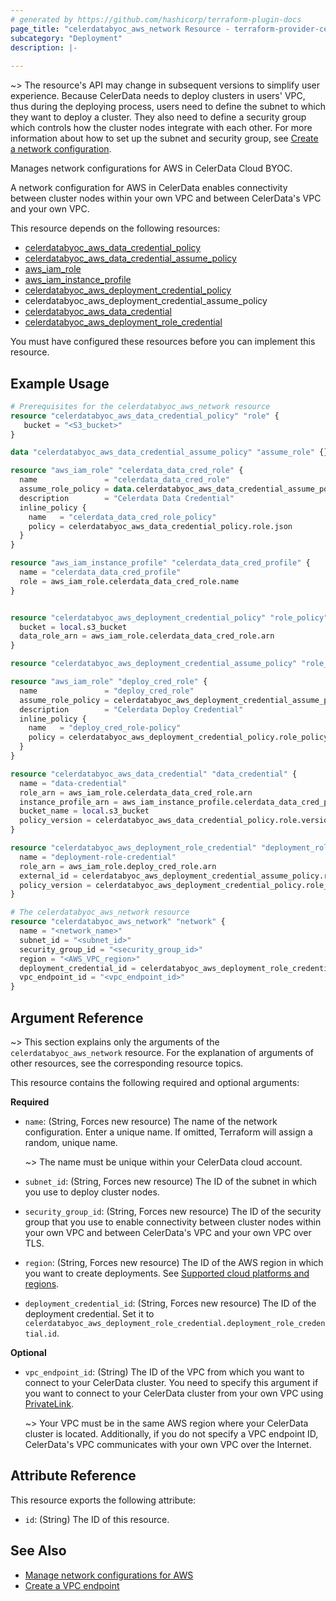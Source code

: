 ```yaml
---
# generated by https://github.com/hashicorp/terraform-plugin-docs
page_title: "celerdatabyoc_aws_network Resource - terraform-provider-celerdatabyoc"
subcategory: "Deployment"
description: |-
  
---
```


~> The resource's API may change in subsequent versions to simplify user experience.
Because CelerData needs to deploy clusters in users' VPC, thus during the deploying process, users need to define the subnet to which they want to deploy a cluster. They also need to define a security group which controls how the cluster nodes integrate with each other. For more information about how to set up the subnet and security group, see [Create a network configuration](https://docs.celerdata.com/byoc/main/cloud_settings/aws_cloud_settings/manage_aws_network_configurations#create-a-network-configuration).

Manages network configurations for AWS in CelerData Cloud BYOC.

A network configuration for AWS in CelerData enables connectivity between cluster nodes within your own VPC and between CelerData's VPC and your own VPC.

This resource depends on the following resources:

- [celerdatabyoc_aws_data_credential_policy](../resources/aws_data_credential_policy.md)
- [celerdatabyoc_aws_data_credential_assume_policy](../resources/aws_deployment_credential_assume_policy.md)
- [aws_iam_role](https://registry.terraform.io/providers/hashicorp/aws/latest/docs/resources/iam_role)
- [aws_iam_instance_profile](https://registry.terraform.io/providers/hashicorp/aws/latest/docs/resources/iam_instance_profile)
- [celerdatabyoc_aws_deployment_credential_policy](../resources/aws_deployment_credential_policy.md)
- celerdatabyoc_aws_deployment_credential_assume_policy
- [celerdatabyoc_aws_data_credential](../resources/aws_data_credential.md)
- [celerdatabyoc_aws_deployment_role_credential](../resources/aws_deployment_role_credential.md)

You must have configured these resources before you can implement this resource.

## Example Usage

```terraform
# Prerequisites for the celerdatabyoc_aws_network resource
resource "celerdatabyoc_aws_data_credential_policy" "role" {
   bucket = "<S3_bucket>"
}

data "celerdatabyoc_aws_data_credential_assume_policy" "assume_role" {}

resource "aws_iam_role" "celerdata_data_cred_role" {
  name               = "celerdata_data_cred_role"
  assume_role_policy = data.celerdatabyoc_aws_data_credential_assume_policy.assume_role.json
  description        = "Celerdata Data Credential"
  inline_policy {
    name   = "celerdata_data_cred_role_policy"
    policy = celerdatabyoc_aws_data_credential_policy.role.json
  }
}

resource "aws_iam_instance_profile" "celerdata_data_cred_profile" {
  name = "celerdata_data_cred_profile"
  role = aws_iam_role.celerdata_data_cred_role.name
}


resource "celerdatabyoc_aws_deployment_credential_policy" "role_policy" {
  bucket = local.s3_bucket
  data_role_arn = aws_iam_role.celerdata_data_cred_role.arn 
}

resource "celerdatabyoc_aws_deployment_credential_assume_policy" "role_policy" {}

resource "aws_iam_role" "deploy_cred_role" {
  name               = "deploy_cred_role"
  assume_role_policy = celerdatabyoc_aws_deployment_credential_assume_policy.role_policy.json
  description        = "Celerdata Deploy Credential"
  inline_policy {
    name   = "deploy_cred_role-policy"
    policy = celerdatabyoc_aws_deployment_credential_policy.role_policy.json 
  }
}

resource "celerdatabyoc_aws_data_credential" "data_credential" {
  name = "data-credential"
  role_arn = aws_iam_role.celerdata_data_cred_role.arn 
  instance_profile_arn = aws_iam_instance_profile.celerdata_data_cred_profile.arn
  bucket_name = local.s3_bucket
  policy_version = celerdatabyoc_aws_data_credential_policy.role.version
}

resource "celerdatabyoc_aws_deployment_role_credential" "deployment_role_credential" {
  name = "deployment-role-credential"
  role_arn = aws_iam_role.deploy_cred_role.arn
  external_id = celerdatabyoc_aws_deployment_credential_assume_policy.role_policy.external_id 
  policy_version = celerdatabyoc_aws_deployment_credential_policy.role_policy.version 
}

# The celerdatabyoc_aws_network resource
resource "celerdatabyoc_aws_network" "network" {
  name = "<network_name>"
  subnet_id = "<subnet_id>"
  security_group_id = "<security_group_id>"
  region = "<AWS_VPC_region>"
  deployment_credential_id = celerdatabyoc_aws_deployment_role_credential.deployment_role_credential.id
  vpc_endpoint_id = "<vpc_endpoint_id>"
}
```

## Argument Reference

~> This section explains only the arguments of the `celerdatabyoc_aws_network` resource. For the explanation of arguments of other resources, see the corresponding resource topics.

This resource contains the following required and optional arguments:

**Required**

- `name`: (String, Forces new resource) The name of the network configuration. Enter a unique name. If omitted, Terraform will assign a random, unique name.

  ~> The name must be unique within your CelerData cloud account.

- `subnet_id`: (String, Forces new resource) The ID of the subnet in which you use to deploy cluster nodes.

- `security_group_id`: (String, Forces new resource) The ID of the security group that you use to enable connectivity between cluster nodes within your own VPC and between CelerData's VPC and your own VPC over TLS.

- `region`: (String, Forces new resource) The ID of the AWS region in which you want to create deployments. See [Supported cloud platforms and regions](https://docs.celerdata.com/byoc/main/get_started/cloud_platforms_and_regions).

- `deployment_credential_id`: (String, Forces new resource) The ID of the deployment credential. Set it to `celerdatabyoc_aws_deployment_role_credential.deployment_role_credential.id`.

**Optional**

- `vpc_endpoint_id`: (String) The ID of the VPC from which you want to connect to your CelerData cluster. You need to specify this argument if you want to connect to your CelerData cluster from your own VPC using [PrivateLink](https://docs.aws.amazon.com/whitepapers/latest/aws-vpc-connectivity-options/aws-privatelink.html).
  
  ~> Your VPC must be in the same AWS region where your CelerData cluster is located. Additionally, if you do not specify a VPC endpoint ID, CelerData's VPC communicates with your own VPC over the Internet.

## Attribute Reference

This resource exports the following attribute:

- `id`: (String) The ID of this resource.

## See Also

- [Manage network configurations for AWS](https://docs.celerdata.com/byoc/main/cloud_settings/aws_cloud_settings/manage_aws_network_configurations)
- [Create a VPC endpoint](https://docs.celerdata.com/byoc/main/aws/create_vpc_endpoint)

